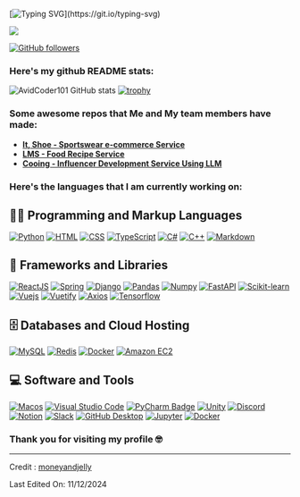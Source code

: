 
[![Typing SVG](https://readme-typing-svg.herokuapp.com?font=Architects+Daughter&color=7AF79A&size=30&lines=Welcome+to+My+Github+!+!;Feel+Free+To+Contact+Me+:>+!;)](https://git.io/typing-svg)

<img src="https://profile-counter.glitch.me/<moneyandjelly>/count.svg">

[![GitHub followers](https://img.shields.io/github/followers/moneyandjelly.svg?style=social&label=Followers)](https://github.com/moneyandjelly?tab=followers)

### Here's my github README stats:

![AvidCoder101 GitHub stats](https://github-readme-stats.vercel.app/api?username=moneyandjelly&show_icons=true&theme=radical) 
[![trophy](https://github-profile-trophy.vercel.app/?username=moneyandjelly)](https://github.com/ryo-ma/github-profile-trophy)


### Some awesome repos that Me and My team members have made:

- **[It, Shoe - Sportswear e-commerce Service](https://github.com/SKNETWORKS-FAMILY-AICAMP/SKN01-2nd-4Team)**
- **[LMS - Food Recipe Service](https://github.com/SKNETWORKS-FAMILY-AICAMP/SKN01-3rd-3Team)**
- **[Cooing - Influencer Development Service Using LLM](https://github.com/SKNETWORKS-FAMILY-AICAMP/SKN01-final-4Team)**


### Here's the languages that I am currently working on:

<h2>👨‍💻 Programming and Markup Languages</h2>

<p>
<a href="https://www.python.org/"><img alt="Python" src="https://img.shields.io/badge/Python-3776AB?logo=python&logoColor=fff&style=flat"></a>
<a href="#"><img alt="HTML" src="https://img.shields.io/badge/HTML5-E34F26?logo=html5&logoColor=fff&style=flat"></a>
<a href="#"><img alt="CSS" src="https://img.shields.io/badge/CSS3-1572B6?logo=css3&logoColor=fff&style=flat"></a>
<a href="#"><img alt="TypeScript" src="https://img.shields.io/badge/TypeScript-F7DF1E?logo=typescript&logoColor=000&style=flat"></a>
<a href="#"><img alt="C#" src="https://img.shields.io/badge/C-Sharp-239120?logo=C-Sharp&logoColor=fff&style=flat"></a>
<a href="#"><img alt="C++" src="https://img.shields.io/badge/C%2B%2B-00599C?logo=cplusplus&logoColor=fff&style=flat"></a>
<a href="https://www.markdownguide.org/"><img alt="Markdown" src="https://img.shields.io/badge/Markdown-000?logo=markdown&logoColor=fff&style=flat"></a>
</p>

<h2>🧰 Frameworks and Libraries</h2>

<p>
<a href="#"><img alt="ReactJS" src="https://img.shields.io/badge/-ReactJs-61DAFB?logo=react&logoColor=fff&style=flat"></a>
<a href="#"><img alt="Spring" src="https://img.shields.io/badge/Spring-6DB33F?style=for-the-badge&logo=spring&logoColor=fff&style=flat"></a>
<a href="#"><img alt="Django" src="https://img.shields.io/badge/Django-092E20?logo=django&logoColor=fff&style=flat"></a>
<a href="#"><img alt="Pandas" src="https://img.shields.io/badge/Pandas-150458?logo=pandas&logoColor=fff&style=flat"></a>
<a href="#"><img alt="Numpy" src="https://img.shields.io/badge/Numpy-013243?logo=numpy&logoColor=fff&style=flat"></a>
<a href="#"><img alt="FastAPI" src="https://img.shields.io/badge/FastAPI-009688?logo=fastapi&logoColor=fff&style=flat"></a>
<a href="#"><img alt="Scikit-learn" src="https://img.shields.io/badge/scikit%20learn-F7931E?logo=scikit-learn&logoColor=fff&style=flat"></a>
<a href="#"><img alt="Vuejs" src="https://img.shields.io/badge/Vue.js-4FC08D?logo=vue.js&logoColor=fff&style=flat"></a>
<a href="#"><img alt="Vuetify" src="https://img.shields.io/badge/Vuetify-1867C0?logo=vuetify&logoColor=fff&style=flat"></a>
<a href="#"><img alt="Axios" src="https://img.shields.io/badge/Axios-5A29E4?logo=axios&logoColor=fff&style=flat"></a>
<a href="#"><img alt="Tensorflow" src="https://img.shields.io/badge/Tensorflow-FF6F00?logo=tensorflow&logoColor=fff&style=flat"></a>
</p>

<h2>🗄️ Databases and Cloud Hosting</h2>

<p>
<a href="#"><img alt="MySQL" src="https://img.shields.io/badge/MySQL-4479A1?logo=mysql&logoColor=fff&style=flat"></a>
<a href="#"><img alt="Redis" src="https://img.shields.io/badge/Redis-FF4438?logo=redis&logoColor=fff&style=flat"></a>
<a href="#"><img alt="Docker" src="https://img.shields.io/badge/Docker-2496ED?logo=docker&logoColor=fff&style=flat"></a>
<a href="#"><img alt="Amazon EC2" src="https://img.shields.io/badge/Amazon%20EC2-FF9900?logo=amazonec2&logoColor=fff&style=flat"></a>
</p>

<h2>💻 Software and Tools</h2>

<p>
<a href="#"><img alt="Macos" src="https://img.shields.io/badge/MacOS-000000?logo=macos&logoColor=fff&style=flat"></a>
<a href="#"><img alt="Visual Studio Code" src="https://img.shields.io/badge/Visual%20Studio%20Code-0078d7.svg?logo=visual-studio-code&logoColor=white"></a>
<a href="#"><img src="https://img.shields.io/badge/PyCharm-000?logo=pycharm&logoColor=fff&style=flat" alt="PyCharm Badge"></a>
<a href="#"><img alt="Unity" src="https://img.shields.io/badge/Unity-000000?logo=unity&logoColor=fff&style=flat"></a>
<a href="#"><img alt="Discord" src="https://img.shields.io/badge/Discord-5865F2.svg?logo=discord&logoColor=white"></a>
<a href="#"><img alt="Notion" src="https://img.shields.io/badge/Notion-000000.svg?logo=notion&logoColor=white"></a>
<a href="#"><img alt="Slack" src="https://img.shields.io/badge/Slack-4A154B.svg?logo=slack&logoColor=white"></a>
<a href="#"><img alt="GitHub Desktop" src="https://img.shields.io/badge/GitHub%20Desktop-8034A9.svg?logo=github&logoColor=white"></a>
<a href="#"><img alt="Jupyter" src="https://img.shields.io/badge/Jupyter-F37626.svg?logo=Jupyter&logoColor=white"></a>
<a href="#"><img alt="Docker" src="https://img.shields.io/badge/Docker%20Desktop-2496ED?logo=docker&logoColor=fff&style=flat"></a>
</p>


### Thank you for visiting my profile 🤓 

------

Credit : [moneyandjelly](https://github.com/moneyandjelly)

Last Edited On: 11/12/2024
